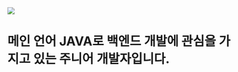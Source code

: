 <!-- hearder -->
<img src="https://capsule-render.vercel.app/api?type=waving&color=auto&height=200&section=header&text=Welcome&fontSize=90&fontAlignY=30&desc='GEONHO'%20GitHub%20Profile&descAlignY=51&descAlign=59.5" />

<h1>메인 언어 JAVA로 백엔드 개발에 관심을 가지고 있는 주니어 개발자입니다.</h1 style="textAlign:center">
